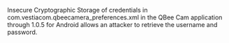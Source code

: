 Insecure Cryptographic Storage of credentials in com.vestiacom.qbeecamera_preferences.xml in the QBee Cam application through 1.0.5 for Android allows an attacker to retrieve the username and password.